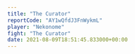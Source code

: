 ```yaml
---
title: "The Curator"
reportCode: "AY1wQfdJ3FnWykmL"
player: "Nekonome"
fight: "The Curator"
date: 2021-08-09T18:51:45.833000+00:00
---
```


